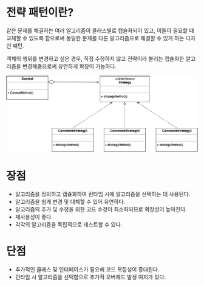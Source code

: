 # 전략 패턴이란?
같은 문제를 해결하는 여러 알고리즘이 클래스별로 캡슐화되어 있고, 이들이 필요할 때 교체할 수 있도록 함으로써 동일한 문제를 다른 알고리즘으로 해결할 수 있게 하는 디자인 패턴.

객체의 행위를 변경하고 싶은 경우, 직접 수정하지 않고 전략이라 불리는 캡슐화한 알고리즘을 변경해줌으로써 유연하게 확장이 가능하다.

![img.png](img.png)

# 장점
- 알고리즘을 정의하고 캡슐화하여 런타임 시에 알고리즘을 선택하는 데 사용된다.
- 알고리즘을 쉽게 변경 및 대체할 수 있어 유연하다.
- 알고리즘의 추가 및 수정을 위한 코드 수정이 최소화되므로 확장성이 높아진다.
- 재사용성이 좋다.
- 각각의 알고리즘을 독립적으로 테스트할 수 있다.
# 단점
- 추가적인 클래스 및 인터페이스가 필요해 코드 복잡성이 증대된다.
- 런타임 시 알고리즘을 선택함으로 추가적 오버헤드 발생 여지가 있다.